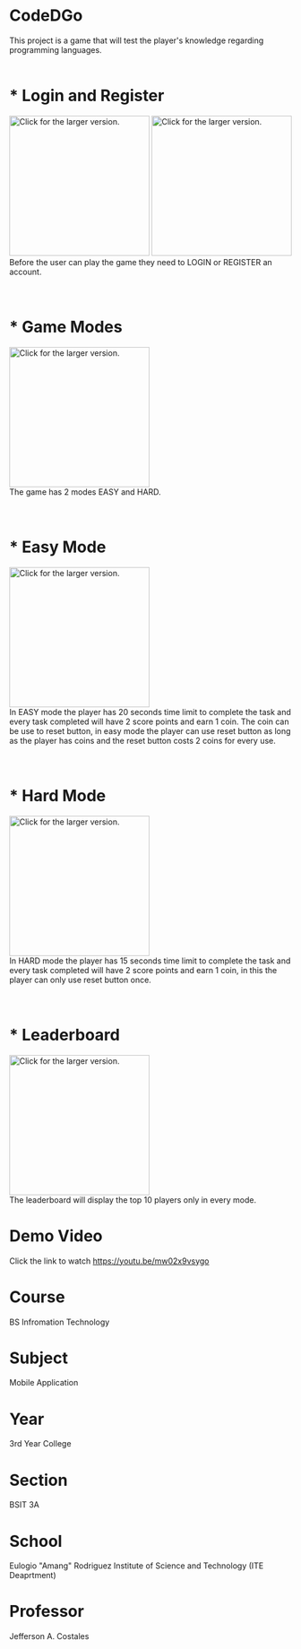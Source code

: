 # CodeDGo 
This project is a game that will test the player's knowledge regarding programming languages.
<br><br>
# * Login and Register
<a href="https://drive.google.com/uc?export=view&id=1WdCE0vCH1PoK2gu3s-k1sPZm5ZGjIePA"><img src="https://drive.google.com/uc?export=view&id=1WdCE0vCH1PoK2gu3s-k1sPZm5ZGjIePA" style="width: 250px; max-width: 100%; height: auto" title="Click for the larger version." /></a>
<a href="https://drive.google.com/uc?export=view&id=1We3vNdICreZvZgZZt2MvjLxtu_OTpm2I"><img src="https://drive.google.com/uc?export=view&id=1We3vNdICreZvZgZZt2MvjLxtu_OTpm2I" style="width: 250px; max-width: 100%; height: auto" title="Click for the larger version." /></a>
<br>
Before the user can play the game they need to LOGIN or REGISTER an account.
<br><br><br>
# * Game Modes
<a href="https://drive.google.com/uc?export=view&id=1We4a3gpSbSHoFhMQAbwC28ZDMatqXIGT"><img src="https://drive.google.com/uc?export=view&id=1We4a3gpSbSHoFhMQAbwC28ZDMatqXIGT" style="width: 250px; max-width: 100%; height: auto" title="Click for the larger version." /></a>
<br>
The game has 2 modes EASY and HARD.
<br><br><br>
# * Easy Mode
<a href="https://drive.google.com/uc?export=view&id=1Wf4rsMJG9aHFu9rzxlYMKPiRboGXSjfX"><img src="https://drive.google.com/uc?export=view&id=1Wf4rsMJG9aHFu9rzxlYMKPiRboGXSjfX" style="width: 250px; max-width: 100%; height: auto" title="Click for the larger version." /></a>
<br>
In EASY mode the player has 20 seconds time limit to complete the task and every task completed will have 2 score points and earn 1 coin. The coin can be use to reset button, in easy mode the player can use reset button as long as the player has coins and the reset button costs 2 coins for every use.
<br><br><br>
#  * Hard Mode
<a href="https://drive.google.com/uc?export=view&id=1Wh1I6J4K6vFCWkHqLb2Tvk8EjT0q1EJU"><img src="https://drive.google.com/uc?export=view&id=1Wh1I6J4K6vFCWkHqLb2Tvk8EjT0q1EJU" style="width: 250px; max-width: 100%; height: auto" title="Click for the larger version." /></a>
<br>
In HARD mode the player has 15 seconds time limit to complete the task and every task completed will have 2 score points and earn 1 coin, in this the player can only use reset button once.
<br><br><br>
# * Leaderboard
<a href="https://drive.google.com/uc?export=view&id=1WiL39vqZWcFvL_EA5XXdODmEJrt6YoWe"><img src="https://drive.google.com/uc?export=view&id=1WiL39vqZWcFvL_EA5XXdODmEJrt6YoWe" style="width: 250px; max-width: 100%; height: auto" title="Click for the larger version." /></a>
<br>
The leaderboard will display the top 10 players only in every mode.
# Demo Video
Click the link to watch https://youtu.be/mw02x9vsygo 
# Course
BS Infromation Technology
# Subject
Mobile Application
# Year
3rd Year College
# Section
BSIT 3A
# School
Eulogio "Amang" Rodriguez Institute of Science and Technology (ITE Deaprtment)
# Professor
Jefferson A. Costales
